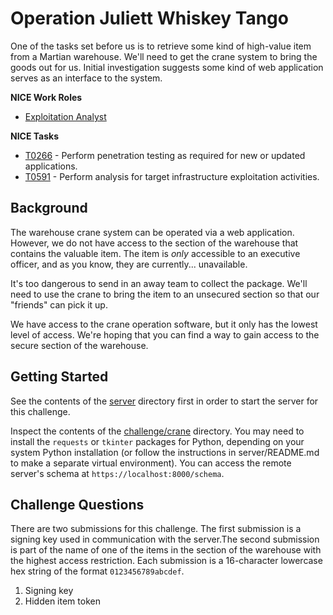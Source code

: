 # Operation Juliett Whiskey Tango

One of the tasks set before us is to retrieve some kind of high-value item from a Martian warehouse. We'll need to get the crane system to bring the goods out for us. Initial investigation suggests some kind of web application serves as an interface to the system.

**NICE Work Roles**

- [Exploitation Analyst](https://niccs.cisa.gov/workforce-development/nice-framework/work-roles/exploitation-analyst)

**NICE Tasks**

- [T0266](https://niccs.cisa.gov/workforce-development/nice-framework/tasks/t0266) - Perform penetration testing as required for new or updated applications.
- [T0591](https://niccs.cisa.gov/workforce-development/nice-framework/tasks/t0591) - Perform analysis for target infrastructure exploitation activities.

## Background

The warehouse crane system can be operated via a web application. However, we do not have access to the section of the warehouse that contains the valuable item. The item is _only_ accessible to an executive officer, and as you know, they are currently... unavailable.

It's too dangerous to send in an away team to collect the package. We'll need to use the crane to bring the item to an unsecured section so that our "friends" can pick it up.

We have access to the crane operation software, but it only has the lowest level of access. We're hoping that you can find a way to gain access to the secure section of the warehouse.

## Getting Started

See the contents of the [server](./challenge/server) directory first in order to start the server for this challenge.

Inspect the contents of the [challenge/crane](./challenge/crane) directory. You may need to install the `requests` or `tkinter` packages for Python, depending on your system Python installation (or follow the instructions in server/README.md to make a separate virtual environment). You can access the remote server's schema at `https://localhost:8000/schema`.

## Challenge Questions

There are two submissions for this challenge. The first submission is a signing key used in communication with the server.The second submission is part of the name of one of the items in the section of the warehouse with the highest access restriction. Each submission is a 16-character lowercase hex string of the format `0123456789abcdef`.

1. Signing key
2. Hidden item token
